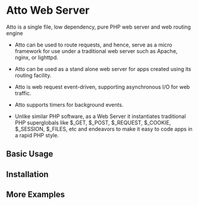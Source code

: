 Atto Web Server
===============
Atto is a single file, low dependency, pure PHP web server and web routing engine

 * Atto can be used to route requests, and hence, serve as a micro
 framework for use under a traditional web server such as Apache, nginx,
 or lighttpd. 
 
 * Atto can be used as a stand alone web server for apps 
 created using its routing facility. 
 
 * Atto is web request event-driven, supporting
 asynchronous I/O for web traffic. 
 
 * Atto supports timers for background events.
 
 * Unlike similar PHP software, as a Web Server it instantiates traditional
 PHP superglobals like $_GET, $_POST, $_REQUEST, $_COOKIE, $_SESSION,
 $_FILES, etc and endeavors to make it easy to code apps in a rapid PHP style.
 
 Basic Usage
 -----------
 
 Installation
 ------------
 
 More Examples
 -------------
